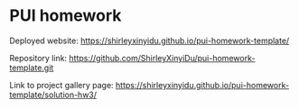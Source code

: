 # PUI homework

Deployed website: https://shirleyxinyidu.github.io/pui-homework-template/

Repository link: https://github.com/ShirleyXinyiDu/pui-homework-template.git

Link to project gallery page: https://shirleyxinyidu.github.io/pui-homework-template/solution-hw3/